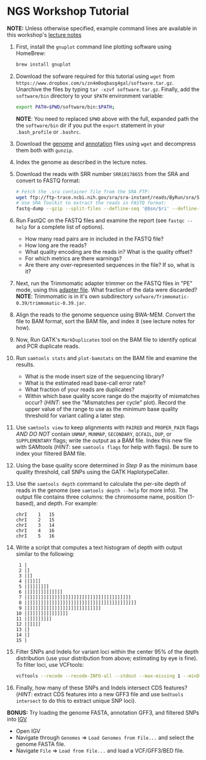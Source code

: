 NGS Workshop Tutorial
=====================

**NOTE:** Unless otherwise specified, example command lines are available in this workshop's [lecture notes](https://github.com/bredeson/pfb2019/blob/master/workshops/NGS/bio_info_formats.pdf) 

1. First, install the `gnuplot` command line plotting software using HomeBrew:
   ```bash
   brew install gnuplot
   ```
   
2. Download the sofware required for this tutorial using `wget` from `https://www.dropbox.com/s/zn4m0oqbasg4gal/software.tar.gz`. Unarchive the files by typing `tar -xzvf software.tar.gz`. Finally, add the `software/bin` directory to your `$PATH` environment variable:
   ```bash
   export PATH=$PWD/software/bin:$PATH;
   ```
   **NOTE**: You need to replaced `$PWD` above with the full, expanded path the the `software/bin` dir if you put the `export` statement in your `.bash_profile` or `.bashrc`. 

3. Download the [genome](https://www.dropbox.com/s/goo2bt4br9mqxtt/Scerevisiae.fasta.gz) and [annotation](https://www.dropbox.com/s/uq8mfp125jlgknq/Scerevisiae.gff3.gz) files using `wget` and decompress them both with `gunzip`.

4. Index the genome as described in the lecture notes.

5. Download the reads with SRR number `SRR10178655` from the SRA and convert to FASTQ format:
   ```bash
   # Fetch the .sra container file from the SRA FTP:
   wget ftp://ftp-trace.ncbi.nih.gov/sra/sra-instant/reads/ByRun/sra/SRR/SRR101/SRR10178655/SRR10178655.sra
   # Use SRA Toolkit to extract the reads in FASTQ format:
   fastq-dump --gzip --split-files --defline-seq '@$sn/$ri' --defline-qual '+' SRR10178655.sra
   ```

6. Run FastQC on the FASTQ files and examine the report (see `fastqc --help` for a complete list of options).
   - How many read pairs are in included in the FASTQ file?
   - How long are the reads?
   - What quality encoding are the reads in? What is the quality offset?
   - For which metrics are there warnings?
   - Are there any over-represented sequences in the file? If so, what is it?

7. Next, run the Trimmomatic adapter trimmer on the FASTQ files in "PE" mode, using this [adapter file](https://www.dropbox.com/s/tpmhcz24jluq97s/adapters.fa). What fraction of the data were discarded? **NOTE**: Trimmomatic is in it's own subdirectory `sofware/Trimmomatic-0.39/trimmomatic-0.39.jar`.

8. Align the reads to the genome sequence using BWA-MEM. Convert the file to BAM format, sort the BAM file, and index it (see lecture notes for how).

9. Now, Run GATK's `MarkDuplicates` tool on the BAM file to identify optical and PCR duplicate reads.

10. Run `samtools stats` and `plot-bamstats` on the BAM file and examine the results.
    - What is the mode insert size of the sequencing library?
    - What is the estimated read base-call error rate?
    - What fraction of your reads are duplicates?
    - Within which base quality score range do the majority of mismatches occur? (*HINT*: see the "Mismatches per cycle" plot). Record the upper value of the range to use as the minimum base quality threshold for variant calling a later step.

11. Use `samtools view` to keep alignments with `PAIRED` and `PROPER_PAIR` flags *AND DO NOT* contain `UNMAP`, `MUNMAP`, `SECONDARY`, `QCFAIL`, `DUP`, or `SUPPLEMENTARY` flags; write the output as a BAM file. Index this new file with SAMtools (*HINT*: see `samtools flags` for help with flags). Be sure to index your filtered BAM file.

12. Using the base quality score determined in *Step 9* as the minimum base quality threshold, call SNPs using the GATK HaplotypeCaller.

13. Use the `samtools depth` command to calculate the per-site depth of reads in the genome (see `samtools depth --help` for more info). The output file contains three columns: the chromosome name, position (1-based), and depth. For example:
    ```
    chrI	1	15
    chrI	2	15
    chrI	3	14
    chrI	4	16
    chrI	5	16
    ```
    
14. Write a script that computes a text histogram of depth with output similar to the following:
    ```
     1 |                                        
     2 |]                                       
     3 |]]                                      
     4 |]]]]]                                   
     5 |]]]]]]]]                                
     6 |]]]]]]]]]]]]]                           
     7 |]]]]]]]]]]]]]]]]]]]]]]]]]]]]]]]]]]]]]]  
     8 |]]]]]]]]]]]]]]]]]]]]]]]]]]]]]]]]]]]]]]]]
     9 |]]]]]]]]]]]]]]]]]]]]]]]]]]]             
    10 |]]]]]]]]]]]]]]]                         
    11 |]]]]]]]]]                               
    12 |]]]]]                                   
    13 |]                                       
    14 |]                                       
    15 |                                        
    ```

15. Filter SNPs and Indels for variant loci within the center 95% of the depth distribution (use your distribution from above; estimating by eye is fine). To filter loci, use VCFtools:
    ```bash
    vcftools --recode --recode-INFO-all --stdout --max-missing 1 --minDP <lower-threshold> --maxDP <upper-threshold> --vcf <your.vcf> >your.filtered.vcf

16. Finally, how many of these SNPs and Indels intersect CDS features? (*HINT*: extract CDS features into a new GFF3 file and use `bedtools intersect` to do this to extract unique SNP loci).

**BONUS:** Try loading the genome FASTA, annotation GFF3, and filtered SNPs into [IGV](https://software.broadinstitute.org/software/igv)
   - Open IGV
   - Navigate through `Genomes` => `Load Genomes from File...` and select the genome FASTA file.
   - Navigate `File` => `Load from File...` and load a VCF/GFF3/BED file.

